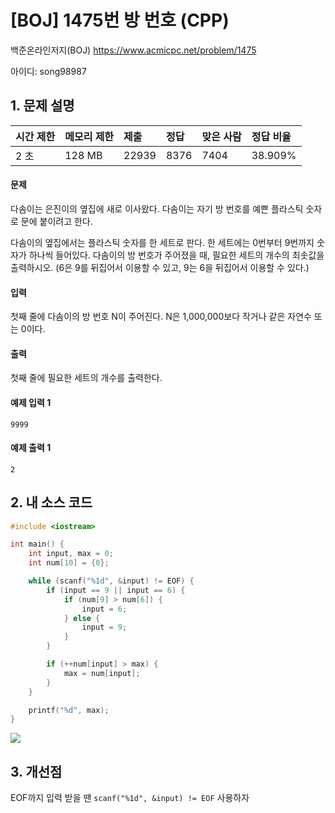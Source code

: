 # [BOJ] 1475번 방 번호 (CPP)

백준온라인저지(BOJ) https://www.acmicpc.net/problem/1475

아이디: song98987



## 1. 문제 설명

| 시간 제한 | 메모리 제한 | 제출  | 정답 | 맞은 사람 | 정답 비율 |
| :-------- | :---------- | :---- | :--- | :-------- | :-------- |
| 2 초      | 128 MB      | 22939 | 8376 | 7404      | 38.909%   |

#### 문제

다솜이는 은진이의 옆집에 새로 이사왔다. 다솜이는 자기 방 번호를 예쁜 플라스틱 숫자로 문에 붙이려고 한다.

다솜이의 옆집에서는 플라스틱 숫자를 한 세트로 판다. 한 세트에는 0번부터 9번까지 숫자가 하나씩 들어있다. 다솜이의 방 번호가 주어졌을 때, 필요한 세트의 개수의 최솟값을 출력하시오. (6은 9를 뒤집어서 이용할 수 있고, 9는 6을 뒤집어서 이용할 수 있다.)

#### 입력

첫째 줄에 다솜이의 방 번호 N이 주어진다. N은 1,000,000보다 작거나 같은 자연수 또는 0이다.

#### 출력

첫째 줄에 필요한 세트의 개수를 출력한다.



#### 예제 입력 1

```
9999
```

#### 예제 출력 1

```
2
```



## 2. 내 소스 코드

```C++
#include <iostream>

int main() {
    int input, max = 0;
    int num[10] = {0};

    while (scanf("%1d", &input) != EOF) {    
        if (input == 9 || input == 6) {
            if (num[9] > num[6]) {
                input = 6;
            } else {
                input = 9;
            }
        } 

        if (++num[input] > max) {
            max = num[input];
        }
    }

    printf("%d", max);
}
```

<img src="images/1475번.png">



## 3. 개선점

EOF까지 입력 받을 땐 `scanf("%1d", &input) != EOF` 사용하자